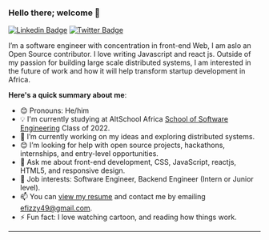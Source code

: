 
### Hello there; welcome 👋

[![Linkedin Badge](https://img.shields.io/badge/-ifeanykalu-blue?style=for-the-badge&logo=Linkedin&logoColor=white&link=https://www.linkedin.com/in/ifeanykalu)](https://www.linkedin.com/in/ifeanykalu-4a9167185/)
[![Twitter Badge](https://img.shields.io/badge/-@WestEfizzy-1ca0f1?style=for-the-badge&logo=twitter&logoColor=white&link=https://twitter.com/WestEfizzy)](https://twitter.com/WestEfizzy)

I’m a software engineer with concentration in front-end Web, I am aslo an Open Source contributor. I love writing Javascript and react js. Outside of my passion for building large scale distributed systems, I am interested in the future of work and how it will help transform startup development in Africa.

**Here's a quick summary about me**:

- 😊 Pronouns: He/him
- 💡 I'm currently studying at AltSchool Africa [School of Software Engineering](https://altschoolafrica.com/schools/engineering) Class of 2022.
- 🌱 I’m currently working on my ideas and exploring distributed systems.
- 😊 I’m looking for help with open source projects, hackathons, internships, and entry-level opportunities.
- 💬 Ask me about front-end development, CSS, JavaScript, reactjs, HTML5, and responsive design.
- 💼 Job interests: Software Engineer, Backend Engineer (Intern or Junior level).
- 📫 You can [view my resume](#) and contact me by emailing efizzy49@gmail.com.
- ⚡ Fun fact: I love watching cartoon, and reading how things work.

---


